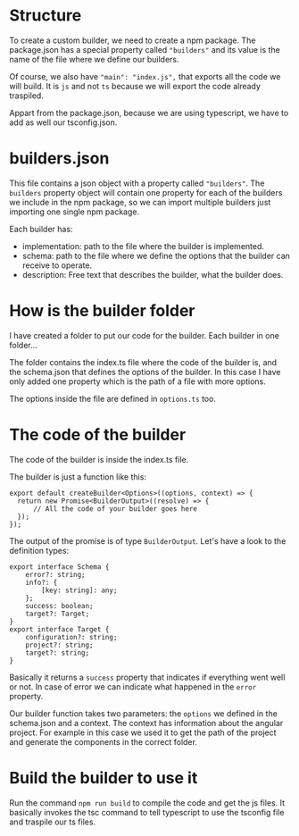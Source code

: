 # Structure

To create a custom builder, we need to create a npm package. The package.json has a special property called `"builders"` and its value is the name of the file where we define our builders.

Of course, we also have `"main": "index.js",` that exports all the code we will build. It is `js` and not `ts` because we will export the code already traspiled.

Appart from the package.json, because we are using typescript, we have to add as well our tsconfig.json.

# builders.json

This file contains a json object with a property called `"builders"`. The `builders` property object  will contain one property for each of the builders we include in the npm package, so we can import multiple builders just importing one single npm package.

Each builder has:
 * implementation: path to the file where the builder is implemented.
 * schema: path to the file where we define the options that the builder can receive to operate.
 * description: Free text that describes the builder, what the builder does.

# How is the builder folder

I have created a folder to put our code for the builder. Each builder in one folder...

The folder contains the index.ts file where the code of the builder is, and the schema.json that defines the options of the builder. In this case I have only added one property which is the path of a file with more options.

The options inside the file are defined in `options.ts` too.

# The code of the builder

The code of the builder is inside the index.ts file.

The builder is just a function like this: 
```
export default createBuilder<Options>((options, context) => {
  return new Promise<BuilderOutput>((resolve) => {
      // All the code of your builder goes here
  });
});
```

The output of the promise is of type `BuilderOutput`. Let's have a look to the definition types:

```
export interface Schema {
    error?: string;
    info?: {
        [key: string]: any;
    };
    success: boolean;
    target?: Target;
}
export interface Target {
    configuration?: string;
    project?: string;
    target?: string;
}
```

Basically it returns a `success` property that indicates if everything went well or not. In case of error we can indicate what happened in the `error` property.

Our builder function takes two parameters: the `options` we defined in the schema.json and a context. The context has information about the angular project. For example in this case we used it to get the path of the project and generate the components in the correct folder.

# Build the builder to use it

Run the command `npm run build` to compile the code and get the js files. It basically invokes the tsc command to tell typescript to use the tsconfig file and traspile our ts files.